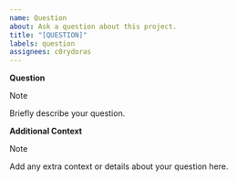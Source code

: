 ```yaml
---
name: Question
about: Ask a question about this project.
title: "[QUESTION]"
labels: question
assignees: c0rydoras
---
```


**Question**

> [!NOTE]
> Briefly describe your question.

**Additional Context**

> [!NOTE]
> Add any extra context or details about your question here.
